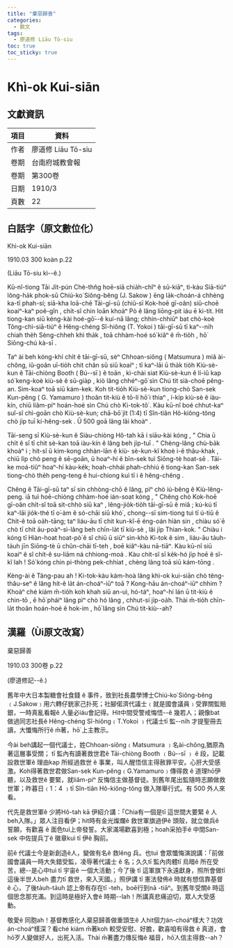```yaml
---
title: "棄惡歸善"
categories:
  - 散文
tags:
  - 廖道修 Liāu Tō-siu
toc: true
toc_sticky: true
---
```


# Khì-ok Kui-siān

## 文獻資訊

| 項目 | 資料 |
|---|---|
| 作者 | 廖道修 Liāu Tō-siu |
| 卷期 | 台南府城教會報 |
| 卷期 | 第300卷 |
| 日期 | 1910/3 |
| 頁數 | 22 |

## 白話字（原文數位化）

Khì-ok Kui-siān

1910.03 300 koàn p.22

(Liāu Tō-siu kì--ê.)

Kū-nî-tiong Tāi Ji̍t-pún Chè-thn̂g hoē-siā chia̍h-chîⁿ ê sū-kiāⁿ, tì-kàu Siā-tiúⁿ lông-ha̍k phok-sū Chiú-ko͘ Siông-bêng (J. Sakow ) ēng la̍k-choán-á chhèng ka-tī phah-sí; siā-kha loā-chē Tāi-gī-sū (chiū-sī Kok-hoē gī-oân) siū-choē koaiⁿ-kaⁿ poê-gîn , chi̍t-sî chin loān khoàⁿ Pò ê lâng liōng-pit iáu ē kì-tit. Hit tiong-kan siū kéng-kài hoé-gō͘--ê kuí-nā lâng; chhin-chhiūⁿ bat chò-koè Tông-chì-siā-tiúⁿ ê Hêng-chéng Sî-hiông (T. Yokoi ) tāi-gī-sū tī kaⁿ--ni̍h chiah the̍h Sèng-chheh khì tha̍k , toā chhàm-hoé só͘ kiâⁿ ê m̄-tio̍h , hō͘ Siōng-chú kà-sī .

Taⁿ ài beh kóng-khí chi̍t ê tāi-gī-sū, sèⁿ Chhoan-siông ( Matsumura ) miâ ài-chông, iû-goân uī-tio̍h chit chân sū siū koaiⁿ ; tī kaⁿ-lāi ū tha̍k tio̍h Kiù-sè-kun ê Tāi-chiòng Booth ( Bú--sī ) ê toān , kì-chài siat Kiù-sè-kun ê lí-iû kap só͘ keng-koè kiù-sè ê sū-gia̍p , kiò lâng chhéⁿ-gō͘ sìn Chú tit sià-choē pêng-an. Sim-koaⁿ toā siū kám-kek. Koh tit-tio̍h Kiù-sè-kun tiong-chò San-sek Kun-pêng ( G. Yamamuro ) thoân tit-kiù ê tō-lí hō͘ i thiaⁿ , í-ki̍p kiù-sè ê iàu-kín, chiū liâm-piⁿ hoán-hoé sìn Chú chò Ki-tok-tô͘ . Kàu kū-nî boé chhut-kaⁿ suî-sî chì-goān chò Kiù-sè-kun; chā-bō͘ ji̍t (1:4) tī Sîn-tiân Hô-kiông-tông chò ji̍p tuī kí-hêng-sek . Ū 500 goā lâng lâi khoàⁿ .

Tāi-seng sī Kiù-sè-kun ê Siàu-chiòng Hô-tah kā i siāu-kài kóng , " Chia ū chi̍t ê sī tī chit sè-kan toā iàu-kín ê lâng beh ji̍p-tuī . " Chèng-lâng chù-ba̍k khoàⁿ i ; hit-sî ū kim-kong chhàn-lān ê kiù- sè-kun-kî khoè i-ê thâu-khak , chiū li̍p chò peng ê sē-goān, ū hoaⁿ-hí ê bīn-sek tuì Siōng-tè hoat-sē . Tāi-ke moá-tiûⁿ hoaⁿ-hí kàu-ke̍k; hoah-chhái phah-chhiú ê tiong-kan San-sek tiong-chò the̍h peng-teng ê hui-chiong kuì tī i ê hêng-chêng .

Chêng ê Tāi-gī-sū taⁿ sī sin chhòng-chō ê lâng, pìⁿ chò iú-bêng ê Kiù-lêng-peng. iā tuì hoē-chiòng chhàm-hoé ián-soat kóng , " Chêng chò Kok-hoē gī-oân chi̍t-sî toā sit-chhò siū kaⁿ , lêng-jio̍k-tio̍h tāi-gī-sū ê miâ ; kú-kú tī kaⁿ-lāi jio̍k-thé tī o͘-àm ê só-chāi siū khó͘ , chong--sī sim-tiong tuì tī ú-tiū ê Chi̍t-ê toā oa̍h-tāng; taⁿ liáu-āu tī chit kun-kî-ē éng-oán hiàn sin , chiàu só͘ ē chò tī chit āu-poàⁿ-sì-lâng beh chīn-la̍t tī kiù-sè , lâi ji̍p Thian-kok. " Chiàu i kóng tī Hiàn-hoat hoat-pò͘ ê sî chiū ū siūⁿ sìn-khò Ki-tok ê sim , liáu-āu ta̍uh-ta̍uh jīn Siōng-tè ū chûn-chāi tī-teh , boē kiâⁿ-kàu nā-tiāⁿ. Kàu kū-nî siū koaiⁿ ê sî chit-ê su-liām ná chhiong-moá . Kàu chit-sî sī ke̍k-hó ji̍p hoē ê sî-kî lah ! Só͘ kóng chin pi-thòng pek-chhiat , chèng lâng toā siū kám-tōng .

Kèng-ài ê Tâng-pau ah ! Ki-tok-kàu kám-hoà lâng khì-ok kui-siān chò têng-thâu-seⁿ ê lâng hit-ê la̍t án-choáⁿ-iūⁿ toā ? Kong-hāu án-choáⁿ-iūⁿ chhim ? Khoàⁿ ché kiám m̄-tio̍h koh khah siū an-uì, hó-táⁿ, hoaⁿ-hí lán ū tit-kiù ê chin-tō , ē hō͘ pháiⁿ lâng pìⁿ chò hó lâng , chhut-sí ji̍p-oa̍h. Thài m̄-tio̍h chīn-la̍t thoân hoán-hoé ê hok-im , hō͘ lâng sìn Chú tit-kiù--ah?

## 漢羅（Ùi原文改寫）

棄惡歸善

1910.03 300卷 p.22

(廖道修記--ê.)

舊年中大日本製糖會社食錢 ê 事件，致到社長農學博士Chiú-ko͘ Siông-bêng﹙J.Sakow﹚用六轉仔銃家己扑死；社腳偌濟代議士﹙就是國會議員﹚受罪關監賠銀，一時真亂看報ê 人量必iáu會記得。Hit中間受警戒悔悟--ê 幾若人；親像bat 做過同志社長ê Hêng-chéng Sî-hiông﹙T.Yokoi ﹚代議士tī 監--ni̍h 才提聖冊去讀，大懺悔所行ê m̄著，hō͘ 上主教示。

今ài beh講起一個代議士，姓Chhoan-siông﹙Matsumura ﹚名ài-chông,猶原為著這層事受關； tī 監內有讀著救世君ê Tāi-chiòng Booth ﹙Bú--sī ﹚ ê 段，記載設救世軍ê 理由kap 所經過救世 ê 事業，叫人醒悟信主得赦罪平安。心肝大受感激。Koh得著救世君做San-sek Kun-pêng﹙G.Yamamuro﹚傳得救 ê 道理hō͘伊聽，以及救世ê 要緊，就liâm-piⁿ 反悔信主做基督徒。到舊年尾出監隨時志願做救世軍；昨暮日﹙1：4 ﹚tī Sîn-tiân Hô-kiông-tông 做入隊舉行式。有 500 外人來看。

代先是救世軍ê 少將Hô-tah kā 伊紹介講：「Chia有一個是tī 這世間大要緊 ê 人beh入隊。」眾人注目看伊；hit時有金光燦爛ê 救世軍旗過伊ê 頭殼，就立做兵ê 誓願，有歡喜 ê 面色tuì上帝發誓。大家滿場歡喜到極；hoah采拍手ê 中間San-sek 中佐提兵丁ê 徽章kuì tī 伊ê 胸前。

前ê 代議士今是新創造ê人，變做有名ê 救lêng 兵。也tuì 會眾懺悔演說講：「前做國會議員一時大失錯受監，凌辱著代議士 ê 名；久久tī 監內肉體tī 烏暗ê 所在受苦，總--是心中tuì tī 宇宙ê 一個大活動；今了後 tī 這軍旗下永遠獻身，照所會做tī 這後半世人beh 盡力tī 救世，來入天國。」照伊講 tī 憲法發佈ê 時就有想信靠基督 ê 心，了後ta̍uh-ta̍uh 認上帝有存在tī -teh，boē行到nā -tiāⁿ。到舊年受關ê 時這個思念那充滿。到這時是極好入會ê 時期--lah！所講真悲痛迫切，眾人大受感動。

敬愛ê 同胞ah！基督教感化人棄惡歸善做重頭生ê 人hit個力án-choáⁿ樣大？功效án-choáⁿ樣深？看ché kiám m̄著koh 較受安慰、好膽，歡喜咱有得救 ê 真道，會hō͘歹人變做好人，出死入活。Thài m̄著盡力傳反悔ê 福音，hō͘人信主得救--ah？
